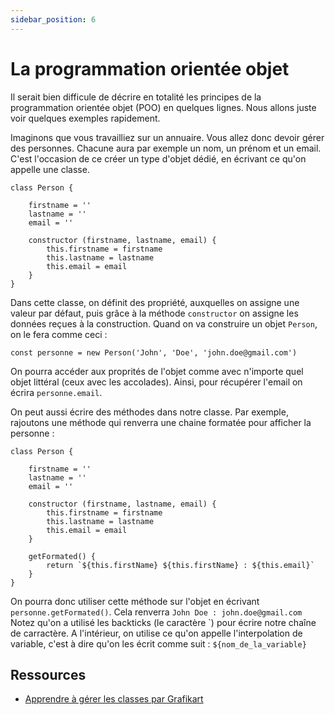 ```yaml
---
sidebar_position: 6
---
```


# La programmation orientée objet

Il serait bien difficule de décrire en totalité les principes de la programmation orientée objet (POO) en quelques lignes. Nous allons juste voir quelques exemples rapidement.

Imaginons que vous travailliez sur un annuaire. Vous allez donc devoir gérer des personnes. Chacune aura par exemple un nom, un prénom et un email. C'est l'occasion de ce créer un type d'objet dédié, en écrivant ce qu'on appelle une classe.

```
class Person {
    
    firstname = ''
    lastname = ''
    email = ''

    constructor (firstname, lastname, email) {
        this.firstname = firstname
        this.lastname = lastname
        this.email = email
    }
}
```

Dans cette classe, on définit des propriété, auxquelles on assigne une valeur par défaut, puis grâce à la méthode ```constructor``` on assigne les données reçues à la construction. Quand on va construire un objet ```Person```, on le fera comme ceci :

```
const personne = new Person('John', 'Doe', 'john.doe@gmail.com')
```

On pourra accéder aux proprités de l'objet comme avec n'importe quel objet littéral (ceux avec les accolades). Ainsi, pour récupérer l'email on écrira ```personne.email```.

On peut aussi écrire des méthodes dans notre classe. Par exemple, rajoutons une méthode qui renverra une chaine formatée pour afficher la personne :

```
class Person {
    
    firstname = ''
    lastname = ''
    email = ''

    constructor (firstname, lastname, email) {
        this.firstname = firstname
        this.lastname = lastname
        this.email = email
    }

    getFormated() {
        return `${this.firstName} ${this.firstName} : ${this.email}` 
    }
}
```

On pourra donc utiliser cette méthode sur l'objet en écrivant ```personne.getFormated()```. Cela renverra ```John Doe : john.doe@gmail.com``` Notez qu'on a utilisé les backticks (le caractère `) pour écrire notre chaîne de carractère. A l'intérieur, on utilise ce qu'on appelle l'interpolation de variable, c'est à dire qu'on les écrit comme suit : ```${nom_de_la_variable}```

 ## Ressources

* [Apprendre à gérer les classes par Grafikart](https://grafikart.fr/tutoriels/class-2061#autoplay)